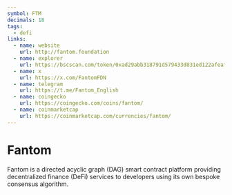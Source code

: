 ```yaml
---
symbol: FTM
decimals: 18
tags:
  - defi
links:
  - name: website
    url: http://fantom.foundation
  - name: explorer
    url: https://bscscan.com/token/0xad29abb318791d579433d831ed122afeaf29dcfe
  - name: x
    url: https://x.com/FantomFDN
  - name: telegram
    url: https://t.me/Fantom_English
  - name: coingecko
    url: https://coingecko.com/coins/fantom/
  - name: coinmarketcap
    url: https://coinmarketcap.com/currencies/fantom/
---
```


# Fantom

Fantom is a directed acyclic graph (DAG) smart contract platform providing decentralized finance (DeFi) services to developers using its own bespoke consensus algorithm.
